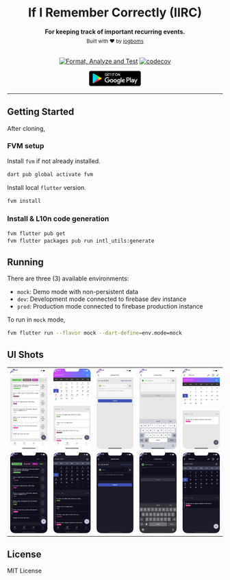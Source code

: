 <div align="center">
  <h1>If I Remember Correctly (IIRC)</h1>
  <strong>For keeping track of important recurring events.</strong>
  <br />
  <sub>Built with ❤︎ by <a href="https://twitter.com/jogboms">jogboms</a></sub>
  <br /><br />

[![Format, Analyze and Test](https://github.com/jogboms/iirc/actions/workflows/main.yml/badge.svg?branch=master)](https://github.com/jogboms/iirc/actions/workflows/main.yml) [![codecov](https://codecov.io/gh/jogboms/iirc/branch/master/graph/badge.svg)](https://codecov.io/gh/jogboms/iirc)

  <a href='https://play.google.com/store/apps/details?id=io.github.jogboms.iirc'><img alt='Get it on Google Play' src='./screenshots/google_play.png' height='36px'/></a>
</div>

---

## Getting Started

After cloning,

### FVM setup

Install `fvm` if not already installed.

```bash
dart pub global activate fvm
```

Install local `flutter` version.

```bash
fvm install
```

### Install & L10n code generation

```bash
fvm flutter pub get 
fvm flutter packages pub run intl_utils:generate
```

## Running

There are three (3) available environments:
- `mock`: Demo mode with non-persistent data
- `dev`: Development mode connected to firebase dev instance
- `prod`: Production mode connected to firebase production instance

To run in `mock` mode,

```bash
fvm flutter run --flavor mock --dart-define=env.mode=mock
```

## UI Shots

<div style="text-align: center">
  <table>
    <tr>
      <td style="text-align: center">
        <img src="./screenshots/01_light.png" width="200" />
      </td>
      <td style="text-align: center">
        <img src="./screenshots/02_light.png" width="200" />
      </td>
      <td style="text-align: center">
        <img src="./screenshots/03_light.png" width="200" />
      </td>
      <td style="text-align: center">
        <img src="./screenshots/04_light.png" width="200" />
      </td>
      <td style="text-align: center">
        <img src="./screenshots/05_light.png" width="200" />
      </td>
    </tr>
    <tr>
      <td style="text-align: center">
        <img src="./screenshots/01_dark.png" width="200" />
      </td>
      <td style="text-align: center">
        <img src="./screenshots/02_dark.png" width="200" />
      </td>
      <td style="text-align: center">
        <img src="./screenshots/03_dark.png" width="200" />
      </td>
      <td style="text-align: center">
        <img src="./screenshots/04_dark.png" width="200" />
      </td>
      <td style="text-align: center">
        <img src="./screenshots/05_dark.png" width="200" />
      </td>
    </tr>
  </table>
</div>

## License

MIT License
